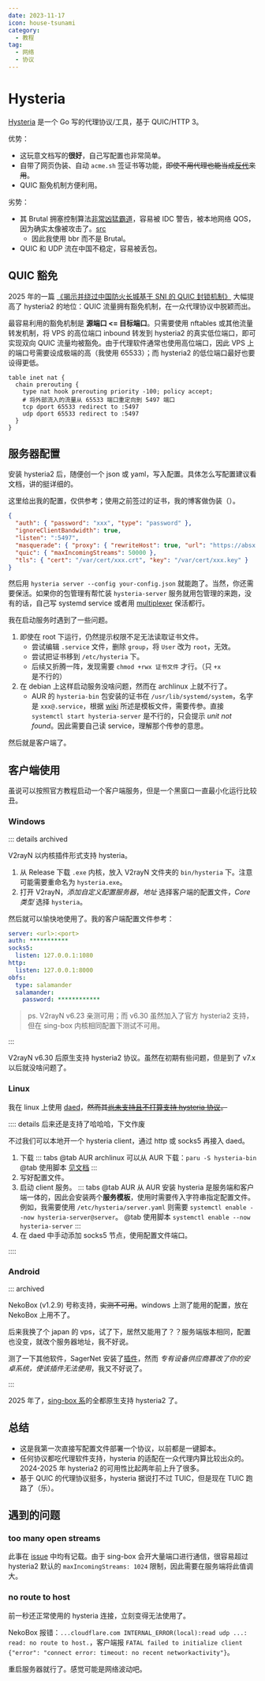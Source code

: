```yaml
---
date: 2023-11-17
icon: house-tsunami
category:
  - 教程
tag:
  - 网络
  - 协议
---
```


# Hysteria

[Hysteria](https://v2.hysteria.network/zh/) 是一个 Go 写的代理协议/工具，基于 QUIC/HTTP 3。

优势：

- 这玩意文档写的**很好**，自己写配置也非常简单。
- 自带了网页伪装、自动 `acme.sh` 签证书等功能，~~即使不用代理也能当成[反代](../reverse_proxy.md)来用~~。
- QUIC 豁免机制方便利用。

劣势：

- 其 Brutal 拥塞控制算法[非常凶猛霸道](https://v2.hysteria.network/zh/docs/misc/Hysteria-Brutal/#q-hysteria_1)，容易被 IDC 警告，被本地网络 QOS，因为确实太像被攻击了。[src](https://www.youtube.com/watch?v=kTYfclAzy38)
  - 因此我使用 bbr 而不是 Brutal。
- QUIC 和 UDP 流在中国不稳定，容易被丢包。

## QUIC 豁免

2025 年的一篇 [《揭示并绕过中国防火长城基于 SNI 的 QUIC 封锁机制》](./index.md#external) 大幅提高了 hysteria2 的地位：QUIC 流量拥有豁免机制，在一众代理协议中脱颖而出。

最容易利用的豁免机制是 **源端口 <= 目标端口**。只需要使用 nftables 或其他流量转发机制，将 VPS 的高位端口 inbound 转发到 hysteria2 的真实低位端口，即可实现双向 QUIC 流量均被豁免。由于代理软件通常也使用高位端口，因此 VPS 上的端口号需要设成极端的高（我使用 65533）；而 hysteria2 的低位端口最好也要设得更低。

```nftables
table inet nat {
  chain prerouting {
    type nat hook prerouting priority -100; policy accept;
    # 将外部流入的流量从 65533 端口重定向到 5497 端口
    tcp dport 65533 redirect to :5497
    udp dport 65533 redirect to :5497
  }
}
```

## 服务器配置

安装 hysteria2 后，随便创一个 json 或 yaml，写入配置。具体怎么写配置建议看文档，讲的挺详细的。

这里给出我的配置，仅供参考；使用之前签过的证书，我的博客做伪装（）。

```json
{
  "auth": { "password": "xxx", "type": "password" },
  "ignoreClientBandwidth": true,
  "listen": ":5497",
  "masquerade": { "proxy": { "rewriteHost": true, "url": "https://absx.pages.dev" }, "type": "proxy" },
  "quic": { "maxIncomingStreams": 50000 },
  "tls": { "cert": "/var/cert/xxx.crt", "key": "/var/cert/xxx.key" }
}
```

然后用 `hysteria server --config your-config.json` 就能跑了。当然，你还需要保活。如果你的包管理有帮忙装 `hysteria-server` 服务就用包管理的来跑，没有的话，自己写 systemd service 或者用 [multiplexer](../linux/package.md#multiplexer) 保活都行。

我在启动服务时遇到了一些问题。

1. 即使在 root 下运行，仍然提示权限不足无法读取证书文件。
   - 尝试编辑 `.service` 文件，删除 `group`，将 `User` 改为 `root`，无效。
   - 尝试把证书移到 `/etc/hysteria` 下。
   - 后续又折腾一阵，发现需要 `chmod +rwx 证书文件` 才行。（只 `+x` 是不行的）
2. 在 debian 上这样启动服务没啥问题，然而在 archlinux 上就不行了。
   - AUR 的 `hysteria-bin` 包安装的证书在 `/usr/lib/systemd/system`，名字是 `xxx@.service`，根据 [wiki](https://wiki.archlinux.org/title/systemd#Using_units) 所述是模板文件，需要传参。直接 `systemctl start hysteria-server` 是不行的，只会提示 _unit not found_。因此需要自己读 service，理解那个传参的意思。

然后就是客户端了。

## 客户端使用

虽说可以按照官方教程启动一个客户端服务，但是一个黑窗口一直最小化运行比较丑。

### Windows

::: details archived

V2rayN 以内核插件形式支持 hysteria。

1. 从 Release 下载 `.exe` 内核，放入 V2rayN 文件夹的 `bin/hysteria` 下。注意可能需要重命名为 `hysteria.exe`。
2. 打开 V2rayN，_添加自定义配置服务器_，_地址_ 选择客户端的配置文件，_Core 类型_ 选择 `hysteria`。

然后就可以愉快地使用了。我的客户端配置文件参考：

```yml
server: <url>:<port>
auth: ***********
socks5:
  listen: 127.0.0.1:1080
http:
  listen: 127.0.0.1:8000
obfs:
  type: salamander
  salamander:
    password: ************
```

> ps. V2rayN v6.23 亲测可用；而 v6.30 虽然加入了官方 hysteria2 支持，但在 sing-box 内核相同配置下测试不可用。

:::

V2rayN v6.30 后原生支持 hysteria2 协议。虽然在初期有些问题，但是到了 v7.x 以后就没啥问题了。

### Linux

我在 linux 上使用 [daed](./proxy_software.md#daed)，~~然而其[尚未支持且不打算支持 hysteria 协议](https://github.com/daeuniverse/dae/issues/48)。~~

:::: details 后来还是支持了哈哈哈，下文作废

不过我们可以本地开一个 hysteria client，通过 http 或 socks5 再接入 daed。

1. 下载
   ::: tabs
   @tab AUR
   archlinux 可以从 AUR 下载：`paru -S hysteria-bin`
   @tab 使用脚本
   [见文档](https://v2.hysteria.network/zh/docs/getting-started/Installation/#linux)
   :::
2. 写好配置文件。
3. 启动 client 服务。
   ::: tabs
   @tab AUR
   从 AUR 安装 hysteria 是服务端和客户端一体的，因此会安装两个**服务模板**，使用时需要传入字符串指定配置文件。例如，我需要使用 `/etc/hysteria/server.yaml` 则需要 `systemctl enable --now hysteria-server@server`。
   @tab 使用脚本
   `systemctl enable --now hysteria-server`
   :::
4. 在 daed 中手动添加 socks5 节点，使用配置文件端口。

::::

### Android

::: archived

NekoBox (v1.2.9) 号称支持，~~实测不可用~~。windows 上测了能用的配置，放在 NekoBox 上用不了。

后来我换了个 japan 的 vps，试了下，居然又能用了？？服务端版本相同，配置也没变，就改个服务器地址，我不好说。

测了一下其他软件，SagerNet 安装了[插件](https://github.com/SagerNet/SagerNet/releases/tag/hysteria-plugin-1.3.5)，然而 _专有设备供应商篡改了你的安卓系统，使该插件无法使用_，我又不好说了。

:::

2025 年了，[sing-box 系](./proxy_software.md#sing-box-系)的全都原生支持 hysteria2 了。

## 总结

- 这是我第一次直接写配置文件部署一个协议，以前都是一键脚本。
- 任何协议都吃代理软件支持，hysteria 的适配在一众代理内算比较出众的。2024-2025 年 hysteria2 的可用性比起两年前上升了很多。
- 基于 QUIC 的代理协议挺多，hysteria 据说打不过 TUIC，但是现在 TUIC 跑路了（乐）。

## 遇到的问题

### too many open streams

此事在 [issue](https://github.com/apernet/hysteria/issues/1073) 中均有记载。由于 sing-box 会开大量端口进行通信，很容易超过 hysteria2 默认的 `maxIncomingStreams: 1024` 限制，因此需要在服务端将此值调大。

### no route to host

前一秒还正常使用的 hysteria 连接，立刻变得无法使用了。

NekoBox 报错：`...cloudflare.com INTERNAL_ERROR(local):read udp ...: read: no route to host.`，客户端报 `FATAL failed to initialize client {"error": "connect error: timeout: no recent networkactivity"}`。

重启服务器就行了。感觉可能是网络波动吧。
